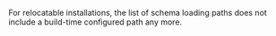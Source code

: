 For relocatable installations, the list of schema loading paths does not include
a build-time configured path any more.
